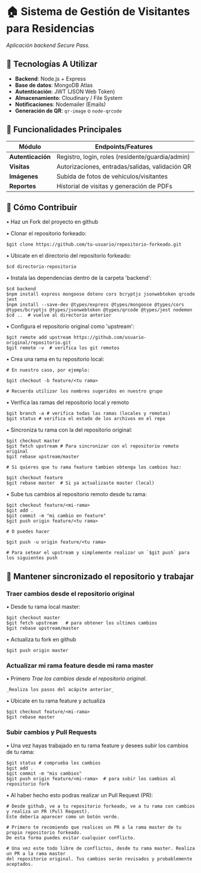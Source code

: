 # 🏠 Sistema de Gestión de Visitantes para Residencias

_Aplicación backend Secure Pass._

## 🚀 Tecnologías A Utilizar
- **Backend**: Node.js + Express
- **Base de datos**: MongoDB Atlas
- **Autenticación**: JWT (JSON Web Token)
- **Almacenamiento**: Cloudinary / File System
- **Notificaciones**: Nodemailer (Emails)
- **Generación de QR**: `qr-image` o `node-qrcode`

## 📌 Funcionalidades Principales
| Módulo               | Endpoints/Features                              |
|----------------------|------------------------------------------------|
| **Autenticación**    | Registro, login, roles (residente/guardia/admin) |
| **Visitas**          | Autorizaciones, entradas/salidas, validación QR |
| **Imágenes**         | Subida de fotos de vehículos/visitantes         |
| **Reportes**         | Historial de visitas y generación de PDFs       |

## 🤝 Cómo Contribuir

• Haz un Fork del proyecto en github

• Clonar el repositorio forkeado: 
   
    $git clone https://github.com/tu-usuario/repositorio-forkeado.git

• Ubicate en el directorio del repositorio forkeado:
    
    $cd directorio-repositorio

• Instala las dependencias dentro de la carpeta 'backend':

    $cd backend
    $npm install express mongoose dotenv cors bcryptjs jsonwebtoken qrcode jest
    $npm install --save-dev @types/express @types/mongoose @types/cors @types/bcryptjs @types/jsonwebtoken @types/qrcode @types/jest nodemon
    $cd ..  # vuelve al directorio anterior

• Configura el repositorio original como 'upstream':

    $git remote add upstream https://github.com/usuario-original/repositorio.git
    $git remote -v  # verifica los git remotos

• Crea una rama en tu repositorio local:

    # En nuestro caso, por ejemplo:
    
    $git checkout -b feature/<tu rama>

    # Recuerda utilizar los nombres sugeridos en nuestro grupo

• Verifica las ramas del repositorio local y remoto

    $git branch -a # verifica todas las ramas (locales y remotas)
    $git status # verifica el estado de los archivos en el repo

• Sincroniza tu rama con la del repositorio original:

    $git checkout master
    $git fetch upstream # Para sincronizar con el repositorio remoto original
    $git rebase upstream/master

    # Si quieres que tu rama feature tambien obtenga los cambios haz:

    $git checkout feature
    $git rebase master  # Si ya actualizaste master (local)

• Sube tus cambios al repositorio remoto desde tu rama:

    $git checkout feature/<mi-rama>
    $git add .
    $git commit -m "mi cambio en feature"
    $git push origin feature/<tu rama>

    # O puedes hacer

    $git push -u origin feature/<tu rama>

    # Para setear el upstream y simplemente realizar un `$git push` para los siguientes push

## 🔄️ Mantener sincronizado el repositorio y trabajar

### Traer cambios desde el repositorio original

• Desde tu rama local master:

    $git checkout master
    $git fetch upstream   # para obtener los ultimos cambios
    $git rebase upstream/master

• Actualiza tu fork en github

    $git push origin master

### Actualizar mi rama feature desde mi rama master

• Primero *Trae los cambios desde el repositorio original*.
   
    _Realiza los pasos del acápite anterior_

• Ubicate en tu rama feature y actualiza

    $git checkout feature/<mi-rama>
    $git rebase master

### Subir cambios y Pull Requests

• Una vez hayas trabajado en tu rama feature y desees subir los cambios de tu rama:

    $git status # comprueba los cambios
    $git add .
    $git commit -m "mis cambios"
    $git push origin feature/<mi-rama>  # para subir los cambios al repositorio fork

• Al haber hecho esto podras realizar un Pull Request (PR):

    # Desde github, ve a tu repositorio forkeado, ve a tu rama con cambios y realiza un PR (Pull Request).
    Este debería aparecer como un botón verde.

    # Primero te recomiendo que realices un PR a la rama master de tu propio repositorio forkeado.
    De esta forma puedes evitar cualquier conflicto.

    # Una vez este todo libre de conflictos, desde tu rama master. Realiza un PR a la rama master
    del repositorio original. Tus cambios serán revisados y probablemente aceptados.

